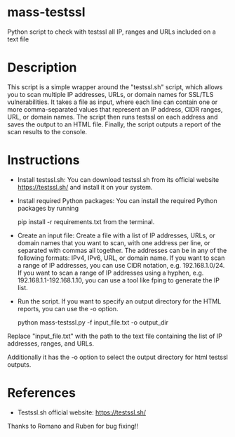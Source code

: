 # mass-testssl
Python script to check with testssl all IP, ranges and URLs included on a text file

# Description

This script is a simple wrapper around the "testssl.sh" script, which allows you to scan multiple IP addresses, URLs, or domain names for SSL/TLS vulnerabilities. It takes a file as input, where each line can contain one or more comma-separated values that represent an IP address, CIDR ranges, URL, or domain names. The script then runs testssl on each address and saves the output to an HTML file. Finally, the script outputs a report of the scan results to the console.

# Instructions

* Install testssl.sh: You can download testssl.sh from its official website https://testssl.sh/ and install it on your system.

* Install required Python packages: You can install the required Python packages by running 

   pip install -r requirements.txt from the terminal.

* Create an input file: Create a file with a list of IP addresses, URLs, or domain names that you want to scan, with one address per line, or separated with commas all together. The addresses can be in any of the following formats: IPv4, IPv6, URL, or domain name. If you want to scan a range of IP addresses, you can use CIDR notation, e.g. 192.168.1.0/24. If you want to scan a range of IP addresses using a hyphen, e.g. 192.168.1.1-192.168.1.10, you can use a tool like fping to generate the IP list.

* Run the script. If you want to specify an output directory for the HTML reports, you can use the -o option.
 
  python mass-testssl.py -f input_file.txt -o output_dir
  
Replace "input_file.txt" with the path to the text file containing the list of IP addresses, ranges, and URLs. 

Additionally it has the -o option to select the output directory for html testssl outputs.

# References

* Testssl.sh official website: https://testssl.sh/

Thanks to Romano and Ruben for bug fixing!!
